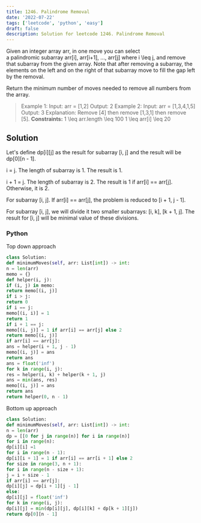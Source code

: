 ```yaml
---
title: 1246. Palindrome Removal
date: '2022-07-22'
tags: ['leetcode', 'python', 'easy']
draft: false
description: Solution for leetcode 1246. Palindrome Removal
---
```



Given an integer array arr, in one move you can select a palindromic subarray arr[i], arr[i+1], ..., arr[j] where i <TeX>\leq</TeX> j, and remove that subarray from the given array. Note that after removing a subarray, the elements on the left and on the right of that subarray move to fill the gap left by the removal.

Return the minimum number of moves needed to remove all numbers from the array.

> Example 1:
> Input: arr = [1,2]
> Output: 2
> Example 2:
> Input: arr = [1,3,4,1,5]
> Output: 3
> Explanation: Remove [4] then remove [1,3,1] then remove [5].
**Constraints:**
> 1 <TeX>\leq</TeX> arr.length <TeX>\leq</TeX> 100
> 1 <TeX>\leq</TeX> arr[i] <TeX>\leq</TeX> 20


## Solution
Let's define dp[i][j] as the result for subarray [i, j] and the result will be dp[0][n - 1].

i = j. The length of subarray is 1. The result is 1.

i + 1 = j. The length of subarray is 2. The result is 1 if arr[i] == arr[j]. Otherwise, it is 2.

For subarray [i, j]. If arr[i] == arr[j], the problem is reduced to [i + 1, j - 1].

For subarray [i, j], we will divide it two smaller subarrays: [i, k], [k + 1, j]. The result for [i, j] will be minimal value of these divisions.



### Python
Top down approach
```python
class Solution:
def minimumMoves(self, arr: List[int]) -> int:
n = len(arr)
memo = {}
def helper(i, j):
if (i, j) in memo:
return memo[(i, j)]
if i > j:
return 0
if i == j:
memo[(i, i)] = 1
return 1
if i + 1 == j:
memo[(i, j)] = 1 if arr[i] == arr[j] else 2
return memo[(i, j)]
if arr[i] == arr[j]:
ans = helper(i + 1, j - 1)
memo[(i, j)] = ans
return ans
ans = float('inf')
for k in range(i, j):
res = helper(i, k) + helper(k + 1, j)
ans = min(ans, res)
memo[(i, j)] = ans
return ans
return helper(0, n - 1)
```
Bottom up approach
```python
class Solution:
def minimumMoves(self, arr: List[int]) -> int:
n = len(arr)
dp = [[0 for j in range(n)] for i in range(n)]
for i in range(n):
dp[i][i] =1
for i in range(n - 1):
dp[i][i + 1] = 1 if arr[i] == arr[i + 1] else 2
for size in range(3, n + 1):
for i in range(n - size + 1):
j = i + size - 1
if arr[i] == arr[j]:
dp[i][j] = dp[i + 1][j - 1]
else:
dp[i][j] = float('inf')
for k in range(i, j):
dp[i][j] = min(dp[i][j], dp[i][k] + dp[k + 1][j])
return dp[0][n - 1]
```